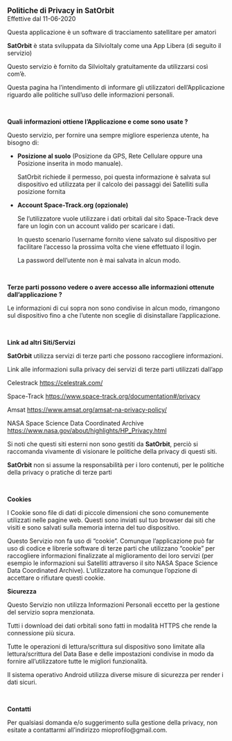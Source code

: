 <html>
<head>
<title>Politiche di Privacy in SatOrbit</title>
</head>
<body>
<p><big><strong>Politiche di Privacy in SatOrbit<br /></strong></big>Effettive dal 11-06-2020</p>
<p>Questa applicazione &egrave; un software di tracciamento satellitare per amatori</p>
<p><strong>SatOrbit</strong> &egrave; stata sviluppata da SilvioItaly come una App Libera (di seguito il servizio)</p>
<p>Questo servizio &egrave; fornito da SilvioItaly gratuitamente da utilizzarsi cos&igrave; com&rsquo;&egrave;.</p>
<p>Questa pagina ha l&rsquo;intendimento di informare gli utilizzatori dell&rsquo;Applicazione riguardo alle politiche sull&rsquo;uso delle informazioni personali.</p>
<p>&nbsp;</p>
<p><strong>Quali informazioni ottiene l&rsquo;Applicazione e come sono usate ?</strong></p>
<p>Questo servizio, per fornire una sempre migliore esperienza utente, ha bisogno di:</p>
<ul>
<li><strong>Posizione al suolo</strong> (Posizione da GPS, Rete Cellulare oppure una Posizione inserita in modo manuale).
<p>SatOrbit richiede il permesso, poi questa informazione &egrave; salvata sul dispositivo ed utilizzata per il calcolo dei passaggi dei Satelliti sulla posizione fornita</p>
</li>
</ul>
<ul>
<li><strong>Account Space-Track.org (opzionale)</strong>
<p>Se l&rsquo;utilizzatore vuole utilizzare i dati orbitali dal sito Space-Track deve fare un login con un account valido per scaricare i dati.</p>
<p>In questo scenario l&rsquo;username fornito viene salvato sul dispositivo per facilitare l&rsquo;accesso la prossima volta che viene effettuato il login.</p>
<p>La password dell&rsquo;utente non &egrave; mai salvata in alcun modo.</p>
</li>
</ul>
<p>&nbsp;</p>
<p><strong>Terze parti possono vedere o avere accesso alle informazioni ottenute dall&rsquo;applicazione ?</strong></p>
<p>Le informazioni di cui sopra non sono condivise in alcun modo, rimangono sul dispositivo fino a che l&rsquo;utente non sceglie di disinstallare l&rsquo;applicazione.</p>
<p><strong>&nbsp;</strong></p>
<p><strong>Link ad altri Siti/Servizi</strong></p>
<p><strong>SatOrbit</strong> utilizza servizi di terze parti che possono raccogliere informazioni.</p>
<p>Link alle informazioni sulla privacy dei servizi di terze parti utilizzati dall&rsquo;app</p>
<p>Celestrack <a href="https://celestrak.com/">https://celestrak.com/</a></p>
<p>Space-Track <a href="https://www.space-track.org/documentation#/privacy">https://www.space-track.org/documentation#/privacy</a></p>
<p>Amsat <a href="https://www.amsat.org/amsat-na-privacy-policy/">https://www.amsat.org/amsat-na-privacy-policy/</a></p>
<p>NASA Space Science Data Coordinated Archive <a href="https://www.nasa.gov/about/highlights/HP_Privacy.html">https://www.nasa.gov/about/highlights/HP_Privacy.html</a></p>
<p>Si noti che questi siti esterni non sono gestiti da <strong>SatOrbit</strong>, perci&ograve; si raccomanda vivamente di visionare le politiche della privacy di questi siti.</p>
<p><strong>SatOrbit</strong> non si assume la responsabilit&agrave; per i loro contenuti, per le politiche della privacy o pratiche di terze parti</p>
<p>&nbsp;</p>
<p><strong>Cookies</strong></p>
<p>I Cookie sono file di dati di piccole dimensioni che sono comunemente utilizzati nelle pagine web. Questi sono inviati sul tuo browser dai siti che visiti e sono salvati sulla memoria interna del tuo dispositivo.</p>
<p>Questo Servizio non fa uso di &ldquo;cookie&rdquo;. Comunque l&rsquo;applicazione pu&ograve; far uso di codice e librerie software di terze parti che utilizzano &ldquo;cookie&rdquo; per raccogliere informazioni finalizzate al miglioramento dei loro servizi (per esempio le informazioni sui Satelliti attraverso il sito NASA Space Science Data Coordinated Archive). L&rsquo;utilizzatore ha comunque l&rsquo;opzione di accettare o rifiutare questi cookie.</p>
<p><strong>Sicurezza</strong></p>
<p>Questo Servizio non utilizza Informazioni Personali eccetto per la gestione del servizio sopra menzionata.</p>
<p>Tutti i download dei dati orbitali sono fatti in modalit&agrave; HTTPS che rende la connessione pi&ugrave; sicura.</p>
<p>Tutte le operazioni di lettura/scrittura sul dispositivo sono limitate alla lettura/scrittura del Data Base e delle impostazioni condivise in modo da fornire all&rsquo;utilizzatore tutte le migliori funzionalit&agrave;.</p>
<p>Il sistema operativo Android utilizza diverse misure di sicurezza per render i dati sicuri.</p>
<p>&nbsp;</p>
<p><strong>Contatti</strong></p>
<p>Per qualsiasi domanda e/o suggerimento sulla gestione della privacy, non esitate a contattarmi all&rsquo;indirizzo mioprofilo@gmail.com.</p>

</body>
</html>
